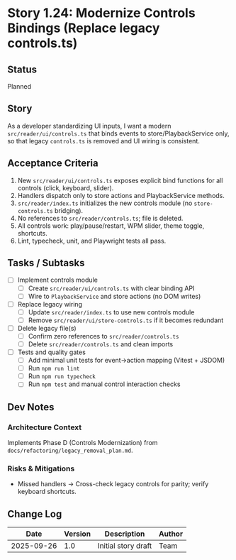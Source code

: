 # Story 1.24: Modernize Controls Bindings (Replace legacy controls.ts)

## Status
Planned

## Story
As a developer standardizing UI inputs,
I want a modern `src/reader/ui/controls.ts` that binds events to store/PlaybackService only,
so that legacy `controls.ts` is removed and UI wiring is consistent.

## Acceptance Criteria
1. New `src/reader/ui/controls.ts` exposes explicit bind functions for all controls (click, keyboard, slider).
2. Handlers dispatch only to store actions and PlaybackService methods.
3. `src/reader/index.ts` initializes the new controls module (no `store-controls.ts` bridging).
4. No references to `src/reader/controls.ts`; file is deleted.
5. All controls work: play/pause/restart, WPM slider, theme toggle, shortcuts.
6. Lint, typecheck, unit, and Playwright tests all pass.

## Tasks / Subtasks
- [ ] Implement controls module
  - [ ] Create `src/reader/ui/controls.ts` with clear binding API
  - [ ] Wire to `PlaybackService` and store actions (no DOM writes)
- [ ] Replace legacy wiring
  - [ ] Update `src/reader/index.ts` to use new controls module
  - [ ] Remove `src/reader/ui/store-controls.ts` if it becomes redundant
- [ ] Delete legacy file(s)
  - [ ] Confirm zero references to `src/reader/controls.ts`
  - [ ] Delete `src/reader/controls.ts` and clean imports
- [ ] Tests and quality gates
  - [ ] Add minimal unit tests for event→action mapping (Vitest + JSDOM)
  - [ ] Run `npm run lint`
  - [ ] Run `npm run typecheck`
  - [ ] Run `npm test` and manual control interaction checks

## Dev Notes
### Architecture Context
Implements Phase D (Controls Modernization) from `docs/refactoring/legacy_removal_plan.md`.

### Risks & Mitigations
- Missed handlers → Cross-check legacy controls for parity; verify keyboard shortcuts.

## Change Log
| Date | Version | Description | Author |
|------|---------|-------------|--------|
| 2025-09-26 | 1.0 | Initial story draft | Team |

